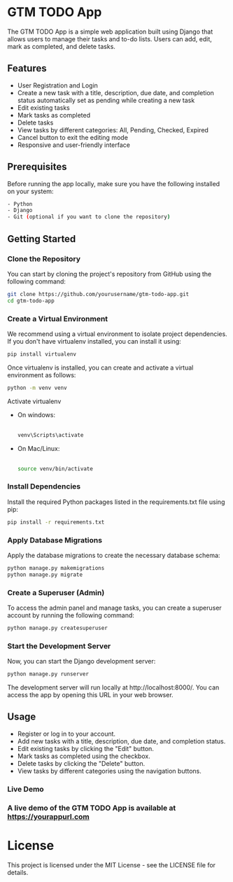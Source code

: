 # GTM TODO App

The GTM TODO App is a simple web application built using Django that allows users to manage their tasks and to-do lists. Users can add, edit, mark as completed, and delete tasks.

## Features

- User Registration and Login
- Create a new task with a title, description, due date, and completion status automatically set as pending while creating a new task
- Edit existing tasks
- Mark tasks as completed
- Delete tasks
- View tasks by different categories: All, Pending, Checked, Expired
- Cancel button to exit the editing mode
- Responsive and user-friendly interface

## Prerequisites

Before running the app locally, make sure you have the following installed on your system:

```bash
- Python 
- Django 
- Git (optional if you want to clone the repository)
```

## Getting Started

### Clone the Repository
You can start by cloning the project's repository from GitHub using the following command:
```bash
git clone https://github.com/yourusername/gtm-todo-app.git
cd gtm-todo-app
```
### Create a Virtual Environment
We recommend using a virtual environment to isolate project dependencies. If you don't have virtualenv installed, you can install it using:
```bash
pip install virtualenv
```
Once virtualenv is installed, you can create and activate a virtual environment as follows:
```bash
python -m venv venv
```
Activate virtualenv <br>
* On windows: <br><br>
    ```bash
    venv\Scripts\activate
    ```
* On Mac/Linux: <br><br>
    ```bash
    source venv/bin/activate
    ```
### Install Dependencies
Install the required Python packages listed in the requirements.txt file using pip:
```bash
pip install -r requirements.txt
```
### Apply Database Migrations
Apply the database migrations to create the necessary database schema:
```bash
python manage.py makemigrations
python manage.py migrate
```
### Create a Superuser (Admin)
To access the admin panel and manage tasks, you can create a superuser account by running the following command:

```bash
python manage.py createsuperuser
```
### Start the Development Server
Now, you can start the Django development server:
```bash
python manage.py runserver
```
The development server will run locally at http://localhost:8000/. You can access the app by opening this URL in your web browser.

## Usage
* Register or log in to your account.
* Add new tasks with a title, description, due date, and completion status.
* Edit existing tasks by clicking the "Edit" button.
* Mark tasks as completed using the checkbox.
* Delete tasks by clicking the "Delete" button.
* View tasks by different categories using the navigation buttons.

### Live Demo
### A live demo of the GTM TODO App is available at https://yourappurl.com

# License
This project is licensed under the MIT License - see the LICENSE file for details.